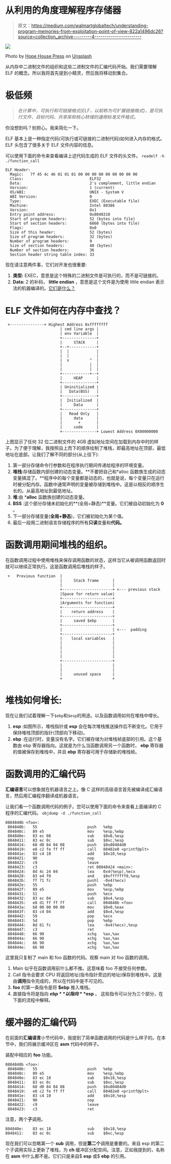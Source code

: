 # 从利用的角度理解程序存储器

> 原文：<https://medium.com/walmartglobaltech/understanding-program-memories-from-exploitation-point-of-view-822a1496dc26?source=collection_archive---------4----------------------->

![](img/db6ca1c8d35d3891e5ffb2bb8017d5a9.png)

Photo by [Hope House Press](https://unsplash.com/@hopehousepress?utm_source=medium&utm_medium=referral) on [Unsplash](https://unsplash.com?utm_source=medium&utm_medium=referral)

从内存中二进制文件的组织和这些二进制文件的汇编代码开始。我们需要理解 ELF 的概念。所以我将首先提到小精灵，然后我将移动到集合。

# 极低频

> *在计算中，可执行和可链接格式(ELF，以前称为可扩展链接格式)，是可执行文件、目标代码、共享库和核心转储的通用标准文件格式。*

你没想到吗？别担心。我来简化一下。

ELF 基本上是一种指定代码(可执行或可链接的二进制代码)如何进入内存的格式。ELF 头包含了很多关于 ELF 文件内容的信息。

可以使用下面的命令来查看编译上述代码生成的 ELF 文件的头文件。
`readelf -h ./function_call`

```
ELF Header:
  Magic:   7f 45 4c 46 01 01 01 00 00 00 00 00 00 00 00 00
  Class:                             ELF32
  Data:                              2's complement, little endian
  Version:                           1 (current)
  OS/ABI:                            UNIX - System V
  ABI Version:                       0
  Type:                              EXEC (Executable file)
  Machine:                           Intel 80386
  Version:                           0x1
  Entry point address:               0x8048310
  Start of program headers:          52 (bytes into file)
  Start of section headers:          6860 (bytes into file)
  Flags:                             0x0
  Size of this header:               52 (bytes)
  Size of program headers:           32 (bytes)
  Number of program headers:         9
  Size of section headers:           40 (bytes)
  Number of section headers:         36
  Section header string table index: 33
```

现在请注意两件事，它们对开发也很重要:

1.  **类型:** EXEC，意思是这个特殊的二进制文件是可执行的，而不是可链接的。
2.  **Data:** 2 的补码， **little endian** ，意思是这个文件是为使用 little endian 表示法的机器编译的。[它们是什么？](https://en.wikipedia.org/wiki/Endianness)

# ELF 文件如何在内存中查找？

```
 +---------------+ Highest Address 0xffffffff
                        | cmd line args |
                        | env Variable  |
                        +---------------+
                        |     STACK     |
                        +--+------------+
                        |  |            |
                        |  |            |
                        |  v         ^  |
                        |            |  |
                        |            |  |
                        +------------+--+
                        |     HEAP      |
                        +---------------+
                        | Uninitialized |
                        |   Data(BSS)   |
                        +---------------+
                        |  Initialized  |
                        |     Data      |
                        +---------------+
                        |   Read Only   |
                        |     data      |
                        |       +       |
                        |     code      |
                        +---------------+ Lowest Address 0X00000000
```

上图显示了任何 32 位二进制文件的 4GB 虚拟地址空间在加载到内存中时的样子。为了便于理解，我按照自上而下的顺序绘制了堆栈，即最高地址在顶部，最低地址在底部。让我们了解不同的部分(从上往下):

1.  第一部分存储命令行参数和在程序执行期间传递给程序的环境变量。
2.  **堆栈**:存储函数内部创建的动态变量。**不要把自己和*alloc 函数族生成的动态变量搞混了。**程序中的每个变量都是动态的，也就是说，每个变量只在运行时被分配内存。函数中通常声明的变量被存储到堆栈中。这是以相反的顺序生长的。从最高地址到最低地址。
3.  **堆**:由 ***alloc** 函数族创建的动态变量。
4.  **BSS** :这个部分存储未初始化的**(全局+静态)**变量。它们被自动初始化为 **0** 。
5.  下一部分存储变量(**全局+静态**)，它们被初始化为某个值。
6.  最后一段用二进制语言存储程序的所有**只读**变量和**代码。**

# 函数调用期间堆栈的组织。

在函数调用过程中使用堆栈来保存调用函数的状态，这样当它从被调用函数返回时就可以继续正常执行。这是函数调用后堆栈的样子。

```
 +   Previous function  |
                        |     Stack frame      |
                        |                      |
                        +----------------------+ <--- previous stack
                        |Space for return value|
                        +----------------------+
                        |Arguments for function|
                        +----------------------+
                        |    return address    |
                        +----------------------+
                        |     saved $ebp       |
                        +----------------------+
                        |                      | <---  padding 
                        +----------------------+
                        |    local variables   |
                        |                      |
                        |                      |
                        |                      |
                        |                      |
                        +----------------------+
                        |                      |
                        |                      |
                        |     unused space     |
                        +                      + 
```

# 堆栈如何增长:

现在让我们试着理解一下`$ebp`和`$esp`的用途。以及函数调用如何在堆栈中增长。

1.  **esp** :如图所示，堆栈指针或 **esp** 会在每次堆栈推送操作后不断变化。它用于保持堆栈顶部的指针(顶部向下移动)。
2.  **ebp** :在运行时，变量没有名字。它们被存储为对堆栈帧底部的引用。这个基数由 ebp 寄存器指向。这就是为什么当函数调用另一个函数时， **ebp** 寄存器的值被保存到堆栈中，并且 **ebp** 寄存器可用于存储新的堆栈帧。

# 函数调用的汇编代码

**汇编语言**可以想象就在机器语言之上。像 C 这样的高级语言首先被编译成汇编语言，然后用汇编程序翻译成机器语言。

让我们看一个函数调用代码的例子。您可以使用下面的命令来查看上面编译的 C 程序的汇编代码。
`objdump -d ./function_call`

```
0804840b <foo>:
 804840b:	55                   	push   %ebp
 804840c:	89 e5                	mov    %esp,%ebp
 804840e:	83 ec 08             	sub    $0x8,%esp
 8048411:	83 ec 0c             	sub    $0xc,%esp
 8048414:	68 d0 84 04 08       	push   $0x80484d0
 8048419:	e8 c2 fe ff ff       	call   80482e0 <printf@plt>
 804841e:	83 c4 10             	add    $0x10,%esp
 8048421:	90                   	nop
 8048422:	c9                   	leave  
 8048423:	c3                   	ret 08048424 <main>:
 8048424:	8d 4c 24 04          	lea    0x4(%esp),%ecx
 8048428:	83 e4 f0             	and    $0xfffffff0,%esp
 804842b:	ff 71 fc             	pushl  -0x4(%ecx)
 804842e:	55                   	push   %ebp
 804842f:	89 e5                	mov    %esp,%ebp
 8048431:	51                   	push   %ecx
 8048432:	83 ec 04             	sub    $0x4,%esp
 8048435:	e8 d1 ff ff ff       	call   804840b <foo>
 804843a:	b8 00 00 00 00       	mov    $0x0,%eax
 804843f:	83 c4 04             	add    $0x4,%esp
 8048442:	59                   	pop    %ecx
 8048443:	5d                   	pop    %ebp
 8048444:	8d 61 fc             	lea    -0x4(%ecx),%esp
 8048447:	c3                   	ret    
 8048448:	66 90                	xchg   %ax,%ax
 804844a:	66 90                	xchg   %ax,%ax
 804844c:	66 90                	xchg   %ax,%ax
 804844e:	66 90                	xchg   %ax,%ax
```

这里我只复制了 main 和 foo 函数的代码。观察 main 对 foo 函数的调用。

1.  Main 似乎在函数调用前什么都不推。这意味着 foo 不接受任何参数。
2.  Call 指令会要求 CPU 将返回地址(指令指针旁边的地址)保存到堆栈中。这是由**调用**指令完成的，所以在代码中是不可见的。
3.  **foo** 的第一条指令是将 **$ebp** 推入堆栈。
4.  直接指令将是指向 **$ebp** 以指向 **$esp** 。
    这些指令可以分为三个部分，在下面的流程中解释。

# 缓冲器的汇编代码

在前面的**汇编语言**小节代码中，我提到了简单函数调用的代码是什么样子的。在本节中，我们将展示缓冲区在 **asm** 代码中的样子。

装配中相应的 **foo** 功能。

```
0804840b <foo>:
 804840b:	55                   	push   %ebp
 804840c:	89 e5                	mov    %esp,%ebp
 804840e:	83 ec 18             	sub    $0x18,%esp
 8048411:	83 ec 0c             	sub    $0xc,%esp
 8048414:	68 d0 84 04 08       	push   $0x80484d0
 8048419:	e8 c2 fe ff ff       	call   80482e0 <printf@plt>
 804841e:	83 c4 10             	add    $0x10,%esp
 8048421:	90                   	nop
 8048422:	c9                   	leave  
 8048423:	c3                   	ret
```

注意，两个**子**调用。

```
804840e:	83 ec 18             	sub    $0x18,%esp
8048411:	83 ec 0c             	sub    $0xc,%esp
```

现在我们可以忽略第一个 **sub** 调用，但是**第二个**调用是重要的。来自 esp 的第二个子调用实际上更新了堆栈，为 **ch** 缓冲区分配空间。注意，正如我提到的，名称在 **asm** 中什么都不是。它们只是来自$ **esp** 或$ **ebp** 的引用。
